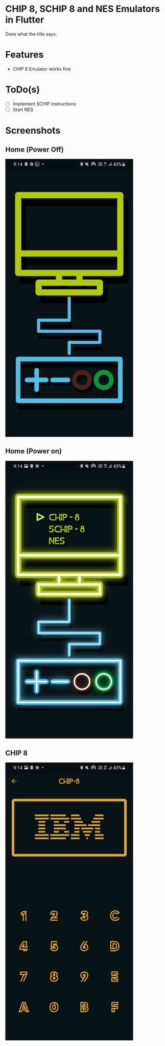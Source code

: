 # CHIP 8, SCHIP 8 and NES Emulators in Flutter
Does what the title says.

# Features
- CHIP 8 Emulator works fine

# ToDo(s)
- [ ] Implement SCHIP instructions
- [ ] Start NES

# Screenshots
## Home (Power Off)
<img src="/screenshots/Screenshot_20220124-211403.jpg" width="400px"/>

## Home (Power on)
<img src="/screenshots/Screenshot_20220124-211409.jpg" width="400px"/>

## CHIP 8 
<img src="/screenshots/Screenshot_20220124-211426.jpg" width="400px"/>

